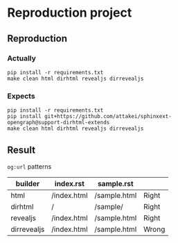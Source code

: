 # Reproduction project

## Reproduction

### Actually

```console
pip install -r requirements.txt
make clean html dirhtml revealjs dirrevealjs
```

### Expects

```console
pip install -r requirements.txt
pip install git+https://github.com/attakei/sphinxext-opengraph@support-dirhtml-extends
make clean html dirhtml revealjs dirrevealjs
```

## Result

`og:url` patterns

| builder      | index.rst   | sample.rst   |       | 
| ------------ | ----------- | ------------ | ----- |
| html         | /index.html | /sample.html | Right |
| dirhtml      | /           | /sample/     | Right |
| revealjs     | /index.html | /sample.html | Right |
| dirrevealjs  | /index.html | /sample.html | Wrong |
